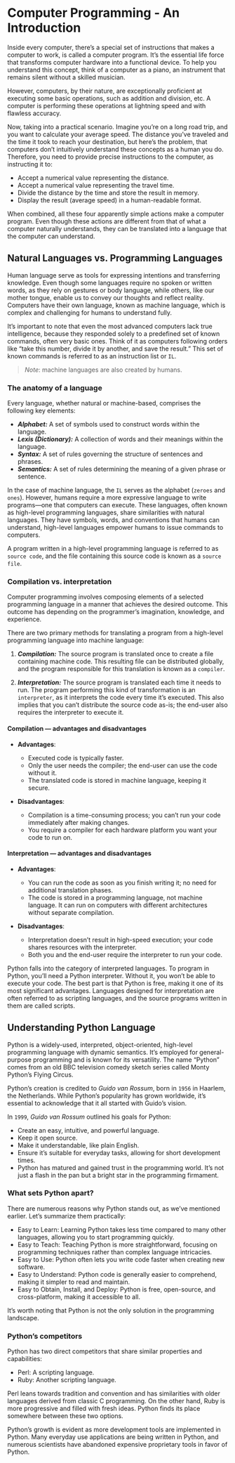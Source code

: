# Computer Programming - An Introduction

Inside every computer, there’s a special set of instructions that makes a computer to work, is called a computer program. It’s the essential life force that transforms computer hardware into a functional device. To help you understand this concept, think of a computer as a piano, an instrument that remains silent without a skilled musician.

However, computers, by their nature, are exceptionally proficient at executing some basic operations, such as addition and division, etc. A computer is performing these operations at lightning speed and with flawless accuracy.

Now, taking into a practical scenario. Imagine you’re on a long road trip, and you want to calculate your average speed. The distance you’ve traveled and the time it took to reach your destination, but here’s the problem, that  computers don’t intuitively understand these concepts as a human you do. Therefore, you need to provide precise instructions to the computer, as instructing it to:

- Accept a numerical value representing the distance.
- Accept a numerical value representing the travel time.
- Divide the distance by the time and store the result in memory.
- Display the result (average speed) in a human-readable format.

When combined, all these four apparently simple actions make a computer program. Even though these actions are different from that of what a computer naturally understands, they can be translated into a language that the computer can understand.

## Natural Languages vs. Programming Languages

Human language serve as tools for expressing intentions and transferring knowledge. Even though some languages require no spoken or written words, as they rely on gestures or body language, while others, like our mother tongue, enable us to convey our thoughts and reflect reality. Computers have their own language, known as machine language, which is complex and challenging for humans to understand fully.

It’s important to note that even the most advanced computers lack true intelligence, because they responded solely to a predefined set of known commands, often very basic ones. Think of it as computers following orders like “take this number, divide it by another, and save the result.” This set of known commands is referred to as an instruction list or `IL`.

> *Note*: machine languages are also created by humans.

### The anatomy of a language

Every language, whether natural or machine-based, comprises the following key elements:

- ***Alphabet:*** A set of symbols used to construct words within the language.
- ***Lexis (Dictionary):*** A collection of words and their meanings within the language.
- ***Syntax:*** A set of rules governing the structure of sentences and phrases.
- ***Semantics:*** A set of rules determining the meaning of a given phrase or sentence.

In the case of machine language, the `IL` serves as the alphabet (`zeroes` and `ones`). However, humans require a more expressive language to write programs—one that computers can execute. These languages, often known as high-level programming languages, share similarities with natural languages. They have symbols, words, and conventions that humans can understand, high-level languages empower humans to issue commands to computers.

A program written in a high-level programming language is referred to as `source code`, and the file containing this source code is known as a `source file`.

### Compilation vs. interpretation

Computer programming involves composing elements of a selected programming language in a manner that achieves the desired outcome. This outcome has depending on the programmer’s imagination, knowledge, and experience.

There are two primary methods for translating a program from a high-level programming language into machine language:

1. ***Compilation:*** The source program is translated once to create a file containing machine code. This resulting file can be distributed globally, and the program responsible for this translation is known as a `compiler`.

2. ***Interpretation:*** The source program is translated each time it needs to run. The program performing this kind of transformation is an `interpreter`, as it interprets the code every time it’s executed. This also implies that you can’t distribute the source code as-is; the end-user also requires the interpreter to execute it.

#### Compilation — advantages and disadvantages

- **Advantages**:
  - Executed code is typically faster.
  - Only the user needs the compiler; the end-user can use the code without it.
  - The translated code is stored in machine language, keeping it secure.

- **Disadvantages**:
  - Compilation is a time-consuming process; you can’t run your code immediately after making changes.
  - You require a compiler for each hardware platform you want your code to run on.

#### Interpretation — advantages and disadvantages

- **Advantages**:
  - You can run the code as soon as you finish writing it; no need for additional translation phases.
  - The code is stored in a programming language, not machine language. It can run on computers with different architectures without separate compilation.

- **Disadvantages**:
  - Interpretation doesn’t result in high-speed execution; your code shares resources with the interpreter.
  - Both you and the end-user require the interpreter to run your code.

Python falls into the category of interpreted languages. To program in Python, you’ll need a Python interpreter. Without it, you won’t be able to execute your code. The best part is that Python is free, making it one of its most significant advantages. Languages designed for interpretation are often referred to as scripting languages, and the source programs written in them are called scripts.

## Understanding Python Language

Python is a widely-used, interpreted, object-oriented, high-level programming language with dynamic semantics. It’s employed for general-purpose programming and is known for its versatility. The name “Python” comes from an old BBC television comedy sketch series called Monty Python’s Flying Circus.

Python’s creation is credited to *Guido van Rossum*, born in `1956` in Haarlem, the Netherlands. While Python’s popularity has grown worldwide, it’s essential to acknowledge that it all started with Guido’s vision.

In `1999`, *Guido van Rossum* outlined his goals for Python:

- Create an easy, intuitive, and powerful language.
- Keep it open source.
- Make it understandable, like plain English.
- Ensure it’s suitable for everyday tasks, allowing for short development times.
- Python has matured and gained trust in the programming world. It’s not just a flash in the pan but a bright star in the programming firmament.

### What sets Python apart?

There are numerous reasons why Python stands out, as we’ve mentioned earlier. Let’s summarize them practically:

- Easy to Learn: Learning Python takes less time compared to many other languages, allowing you to start programming quickly.
- Easy to Teach: Teaching Python is more straightforward, focusing on programming techniques rather than complex language intricacies.
- Easy to Use: Python often lets you write code faster when creating new software.
- Easy to Understand: Python code is generally easier to comprehend, making it simpler to read and maintain.
- Easy to Obtain, Install, and Deploy: Python is free, open-source, and cross-platform, making it accessible to all.

It’s worth noting that Python is not the only solution in the programming landscape.

### Python’s competitors

Python has two direct competitors that share similar properties and capabilities:

- Perl: A scripting language.
- Ruby: Another scripting language.

Perl leans towards tradition and convention and has similarities with older languages derived from classic C programming. On the other hand, Ruby is more progressive and filled with fresh ideas. Python finds its place somewhere between these two options.

Python’s growth is evident as more development tools are implemented in Python. Many everyday use applications are being written in Python, and numerous scientists have abandoned expensive proprietary tools in favor of Python.

